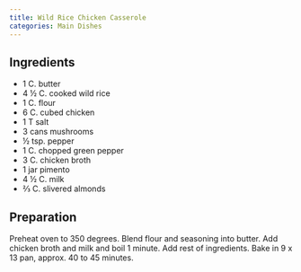 ```yaml
---
title: Wild Rice Chicken Casserole
categories: Main Dishes
---
```


## Ingredients

- 1 C. butter
- 4 ½ C. cooked wild rice
- 1 C. flour
- 6 C. cubed chicken
- 1 T salt
- 3 cans mushrooms
- ½ tsp. pepper
- 1 C. chopped green pepper
- 3 C. chicken broth
- 1 jar pimento
- 4 ½ C. milk
- ⅔ C. slivered almonds

## Preparation

Preheat oven to 350 degrees.  Blend flour and seasoning into butter.  Add chicken broth and milk and boil 1 minute.  Add rest of ingredients.  Bake in 9 x 13 pan, approx. 40 to 45 minutes.


